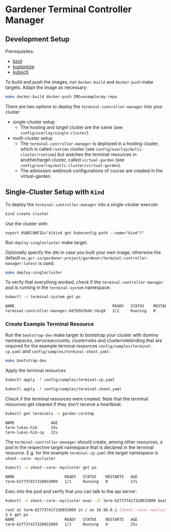 # Gardener Terminal Controller Manager

## Development Setup

Prerequisites:
- [kind](https://github.com/kubernetes-sigs/kind)
- [kustomize](https://github.com/kubernetes-sigs/kustomize)
- [kubectl](https://kubernetes.io/de/docs/tasks/tools/install-kubectl/)

To build and push the images, run `docker-build` and `docker-push` make targets. Adapt the image as necessary:

```bash
make docker-build docker-push IMG=example/my-repo
```

There are two options to deploy the `terminal-controller-manager` into your cluster
- single-cluster setup
  - The hosting and target cluster are the same (see `config/overlay/single-cluster`).
- multi-cluster setup
  - The `terminal-controller-manager` is deployed in a hosting cluster, which is called `runtime` cluster (see `config/overlay/multi-cluster/runtime`) but watches the terminal resources in another/target cluster, called `virtual-garden` (see `config/overlay/multi-cluster/virtual-garden`).
  - The admission webhook configurations of course are created in the virtual-garden.



## Single-Cluster Setup with `Kind`

To deploy the `terminal-controller-manager` into a single-cluster execute:

```bash
kind create cluster
```

Use the cluster with:

```
export KUBECONFIG="$(kind get kubeconfig-path --name="kind")"

```

Run `deploy-singlecluster` make target. 

Optionally specify the `IMG` in case you built your own image, otherwise the default `eu.gcr.io/gardener-project/gardener/terminal-controller-manager:latest` is used.

```bash
make deploy-singlecluster
```

To verify that everything worked, check if the `terminal-controller-manager` pod is running in the `terminal-system` namespace:

```bash
kubectl -n terminal-system get po

NAME                                           READY   STATUS    RESTARTS   AGE
terminal-controller-manager-6d7b5bfbdd-l6vg9   2/2     Running   0          10s
```

### Create Example Terminal Resource
 
Run the `bootstrap-dev` make target to bootstrap your cluster with dummy namespaces, serviceaccounts, clusterroles and clusterrolebinding that are required for the example terminal resources `config/samples/terminal-cp.yaml` and `config/samples/terminal-shoot.yaml`:

```bash
make bootstrap-dev
``` 

Apply the terminal resources

```bash
kubectl apply -f config/samples/terminal-cp.yaml 
```

```bash
kubectl apply -f config/samples/terminal-shoot.yaml 
```

Check if the terminal resources were created. Note that the terminal resources get cleaned if they don't receive a heartbeat.

```bash
kubectl get terminals -n garden-coretmp

NAME                AGE
term-lukas-hib      33s
term-lukas-hib-cp   22s
```

The `terminal-controller-manager` should create, among other resources, a pod in the respective target namespace that is declared in the terminal resource.
E.g. for the example `terminal-cp.yaml` the target namespace is `shoot--core--mycluster`.

```bash
kubectl -n shoot--core--mycluster get po

NAME                      READY   STATUS    RESTARTS   AGE
term-627737417320032009   1/1     Running   0          17s
```

Exec into the pod and verify that you can talk to the api server:

```bash
kubectl -n shoot--core--mycluster exec -it term-627737417320032009 bash

root at term-627737417320032009 in / on 10.96.0.1 [shoot--core--mycluster]
$ k get po
NAME                      READY   STATUS    RESTARTS   AGE
term-627737417320032009   1/1     Running   0          25s
```

